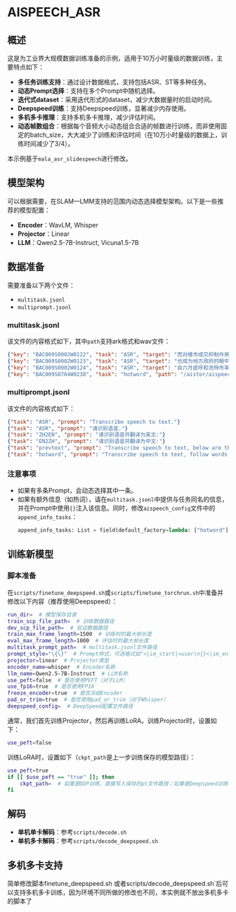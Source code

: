 # AISPEECH_ASR

## 概述

这是为工业界大规模数据训练准备的示例，适用于10万小时量级的数据训练，主要特点如下：
- **多任务训练支持**：通过设计数据格式，支持包括ASR、ST等多种任务。
- **动态Prompt选择**：支持在多个Prompt中随机选择。
- **迭代式dataset**：采用迭代形式的dataset，减少大数据量时的启动时间。
- **Deepspeed训练**：支持Deepspeed训练，显著减少内存使用。
- **多机多卡推理**：支持多机多卡推理，减少评估时间。
- **动态帧数组合**：根据每个音频大小动态组合合适的帧数进行训练，而非使用固定的batch_size，大大减少了训练和评估时间（在10万小时量级的数据上，训练时间减少了3/4）。

本示例基于`mala_asr_slidespeech`进行修改。

## 模型架构

可以根据需要，在SLAM—LMM支持的范围内动态选择模型架构。以下是一些推荐的模型配置：
- **Encoder**：WavLM, Whisper
- **Projector**：Linear
- **LLM**：Qwen2.5-7B-Instruct, Vicuna1.5-7B

## 数据准备

需要准备以下两个文件：
- `multitask.jsonl`
- `multiprompt.jsonl`

### multitask.jsonl

该文件的内容格式如下，其中`path`支持ark格式和wav文件：
```json
{"key": "BAC009S0002W0122", "task": "ASR", "target": "而对楼市成交抑制作用最大的限购", "path": "/aistor/aispeech/hpc_stor01/group/asr/mandarin/aishell-1/asr/train/data/data_wav.1.ark:17"}
{"key": "BAC009S0002W0123", "task": "ASR", "target": "也成为地方政府的眼中钉", "path": "/aistor/aispeech/hpc_stor01/group/asr/mandarin/aishell-1/asr/train/data/data_wav.1.ark:191758"}
{"key": "BAC009S0002W0124", "task": "ASR", "target": "自六月底呼和浩特市率先宣布取消限购后", "path": "/aistor/aispeech/hpc_stor01/group/asr/mandarin/aishell-1/asr/train/data/data_wav.1.ark:315339"}
{"key": "BAC009S0764W0238", "task": "hotword", "path": "/aistor/aispeech/hpc_stor01/group/asr/mandarin/aishell-1/asr/test/data/data_wav.1.ark:17343733", "target": "形成一批具有国际竞争力的中国企业", "hotword": "中国"}
```

### multiprompt.jsonl

该文件的内容格式如下：
```json
{"task": "ASR", "prompt": "Transcribe speech to text."}
{"task": "ASR", "prompt": "请识别语音."}
{"task": "ZH2EN", "prompt": "请识别语音并翻译为英文:"}
{"task": "EN2ZH", "prompt": "请识别语音并翻译为中文:"}
{"task": "prevtext", "prompt": "Transcribe speech to text, below are the previous historical transcription texts:{}."}
{"task": "hotword", "prompt": "Transcribe speech to text, follow words may occur:{}."}
```

### 注意事项
- 如果有多条Prompt，会动态选择其中一条。
- 如果有额外信息（如热词），请在`multitask.jsonl`中提供与任务同名的信息，并在Prompt中使用`{}`注入该信息。同时，修改`aispeech_config`文件中的`append_info_tasks`：
  ```python
  append_info_tasks: List = field(default_factory=lambda: ["hotword"])
  ```

## 训练新模型

### 脚本准备

在`scripts/finetune_deepspeed.sh`或`scripts/finetune_torchrun.sh`中准备并修改以下内容（推荐使用Deepspeed）：
```bash
run_dir=  # 模型保存目录
train_scp_file_path=  # 训练数据路径
dev_scp_file_path=  # 验证数据路径
train_max_frame_length=1500  # 训练时的最大帧长度
eval_max_frame_length=1000  # 评估时的最大帧长度
multitask_prompt_path=  # multitask.jsonl文件路径
prompt_style="\{\}"  # Prompt样式，可选格式如"<|im_start|>user\n{}<|im_end|>\n<|im_start|>assistant\n"或"USER: {}\n ASSISTANT:"
projector=linear  # Projector类型
encoder_name=whisper  # Encoder名称
llm_name=Qwen2.5-7B-Instruct  # LLM名称
use_peft=false  # 是否使用PEFT（对于LLM）
use_fp16=true  # 是否使用FP16
freeze_encoder=true  # 是否冻结Encoder
pad_or_trim=true  # 是否使用pad_or_trim（对于Whisper）
deepspeed_config=  # DeepSpeed配置文件路径
```

通常，我们首先训练Projector，然后再训练LoRA。训练Projector时，设置如下：
```bash
use_peft=false
```

训练LoRA时，设置如下（`ckpt_path`是上一步训练保存的模型路径）：
```bash
use_peft=true
if [[ $use_peft == "true" ]]; then
    ckpt_path=  # 如果是DDP训练，直接写入保存的pt文件路径；如果是Deepspeed训练，需将mp_rank_00_model_states.pt文件转化为model.pt，可使用`scripts/transcribe_deepspeed_to_pt.py`脚本
fi
```

## 解码

- **单机单卡解码**：参考`scripts/decode.sh`
- **单机多卡解码**：参考`scripts/decode_deepspeed.sh`

## 多机多卡支持
简单修改脚本finetune_deepspeed.sh 或者scripts/decode_deepspeed.sh`后可以支持多机多卡训练，因为环境不同所做的修改也不同，本实例就不放出多机多卡的脚本了
